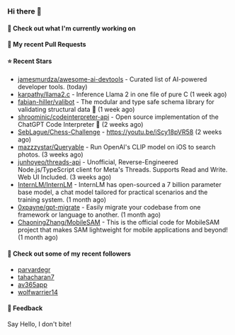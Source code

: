### Hi there 👋

#### 👷 Check out what I'm currently working on

#### 🔨 My recent Pull Requests


#### ⭐ Recent Stars

- [jamesmurdza/awesome-ai-devtools](https://github.com/jamesmurdza/awesome-ai-devtools) - Curated list of AI-powered developer tools. (today)
- [karpathy/llama2.c](https://github.com/karpathy/llama2.c) - Inference Llama 2 in one file of pure C (1 week ago)
- [fabian-hiller/valibot](https://github.com/fabian-hiller/valibot) - The modular and type safe schema library for validating structural data 🤖 (1 week ago)
- [shroominic/codeinterpreter-api](https://github.com/shroominic/codeinterpreter-api) - Open source implementation of the ChatGPT Code Interpreter 👾 (2 weeks ago)
- [SebLague/Chess-Challenge](https://github.com/SebLague/Chess-Challenge) - https://youtu.be/iScy18pVR58 (2 weeks ago)
- [mazzzystar/Queryable](https://github.com/mazzzystar/Queryable) - Run OpenAI&#39;s CLIP model on iOS to search photos. (3 weeks ago)
- [junhoyeo/threads-api](https://github.com/junhoyeo/threads-api) - Unofficial, Reverse-Engineered Node.js/TypeScript client for Meta&#39;s Threads. Supports Read and Write. Web UI Included. (3 weeks ago)
- [InternLM/InternLM](https://github.com/InternLM/InternLM) - InternLM has open-sourced a 7 billion parameter base model, a chat model tailored for practical scenarios and the training system. (1 month ago)
- [0xpayne/gpt-migrate](https://github.com/0xpayne/gpt-migrate) - Easily migrate your codebase from one framework or language to another. (1 month ago)
- [ChaoningZhang/MobileSAM](https://github.com/ChaoningZhang/MobileSAM) - This is the official code for MobileSAM project that makes SAM lightweight for mobile applications and beyond! (1 month ago)

#### 👯 Check out some of my recent followers

- [parvardegr](https://github.com/parvardegr)
- [tahacharan7](https://github.com/tahacharan7)
- [av365app](https://github.com/av365app)
- [wolfwarrier14](https://github.com/wolfwarrier14)

#### 💬 Feedback

Say Hello, I don't bite!